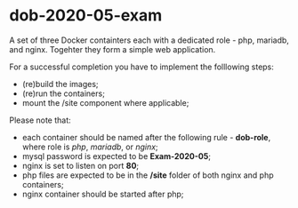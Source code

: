 # dob-2020-05-exam
A set of three Docker containters each with a dedicated role - php, mariadb, and nginx. Togehter they form a simple web application.

For a successful completion you have to implement the folllowing steps:
 - (re)build the images;
 - (re)run the containers;
 - mount the /site component where applicable;

Please note that:
 - each container should be named after the following rule - **dob-role**, where role is *php*, *mariadb*, or *nginx*;
 - mysql password is expected to be **Exam-2020-05**;
 - nginx is set to listen on port **80**;
 - php files are expected to be in the **/site** folder of both nginx and php containers;
 - nginx container should be started after php;
